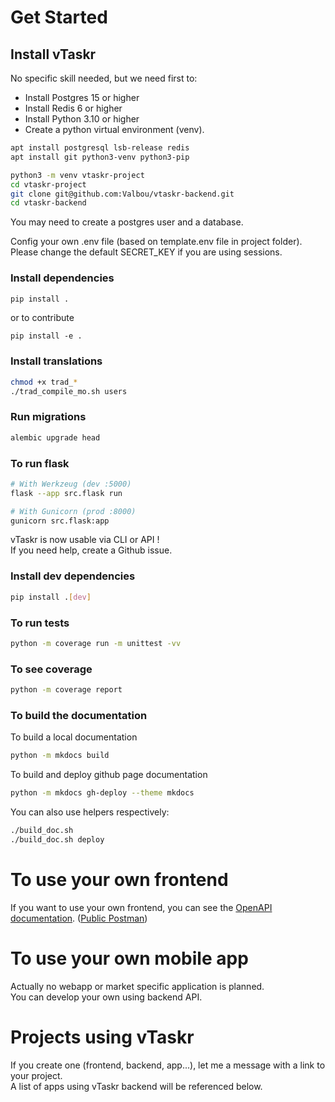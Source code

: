 # Get Started

## Install vTaskr

No specific skill needed, but we need first to:
- Install Postgres 15 or higher
- Install Redis 6 or higher
- Install Python 3.10 or higher
- Create a python virtual environment (venv).

```bash
apt install postgresql lsb-release redis
apt install git python3-venv python3-pip

python3 -m venv vtaskr-project
cd vtaskr-project
git clone git@github.com:Valbou/vtaskr-backend.git
cd vtaskr-backend
```

You may need to create a postgres user and a database.  

Config your own .env file (based on template.env file in project folder).
Please change the default SECRET_KEY if you are using sessions.

### Install dependencies

```bash
pip install .
```
or to contribute
```
pip install -e .
```

### Install translations

```bash
chmod +x trad_*
./trad_compile_mo.sh users
```

### Run migrations

```bash
alembic upgrade head
```

### To run flask
```bash
# With Werkzeug (dev :5000)
flask --app src.flask run

# With Gunicorn (prod :8000)
gunicorn src.flask:app
```

vTaskr is now usable via CLI or API !  
If you need help, create a Github issue.

### Install dev dependencies

```bash
pip install .[dev]
```

### To run tests
```bash
python -m coverage run -m unittest -vv
```

### To see coverage
```bash
python -m coverage report
```

### To build the documentation

To build a local documentation
```bash
python -m mkdocs build
```

To build and deploy github page documentation
```bash
python -m mkdocs gh-deploy --theme mkdocs
```

You can also use helpers respectively:
```bash
./build_doc.sh
./build_doc.sh deploy
```

# To use your own frontend

If you want to use your own frontend, you can see the [OpenAPI documentation](https://api.vtaskr.com/documentation). ([Public Postman](https://www.postman.com/valbou/workspace/vtaskr/overview))

# To use your own mobile app

Actually no webapp or market specific application is planned.  
You can develop your own using backend API.  

# Projects using vTaskr

If you create one (frontend, backend, app...), let me a message with a link to your project.  
A list of apps using vTaskr backend will be referenced below.
